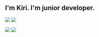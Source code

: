 
<!--
**kiri-91/kiri-91** is a ✨ _special_ ✨ repository because its `README.md` (this file) appears on your GitHub profile.

Here are some ideas to get you started:

- 🔭 I’m currently working on ...
- 🌱 I’m currently learning ...
- 👯 I’m looking to collaborate on ...
- 🤔 I’m looking for help with ...
- 💬 Ask me about ...
- 📫 How to reach me: ...
- 😄 Pronouns: ...
- ⚡ Fun fact: ...
-->
## I'm Kiri. I'm junior developer.

![](https://komarev.com/ghpvc/?username=kiri-91)
![](https://img.shields.io/twitter/follow/91_chankiri)

![](https://github-readme-stats.vercel.app/api?username=kiri-91&count_private=true&show_icons=true&theme=dracula)
![](https://github-readme-stats.vercel.app/api/top-langs/?username=kiri-91&layout=compact&theme=dracula)
